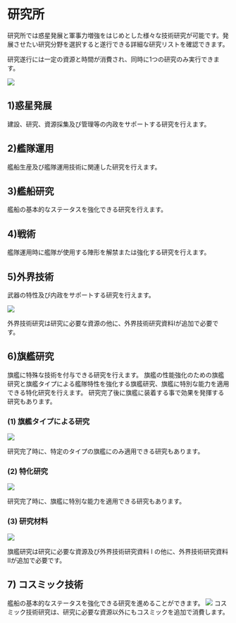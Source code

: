 # 研究所

 研究所では惑星発展と軍事力増強をはじめとした様々な技術研究が可能です。発展させたい研究分野を選択すると遂行できる詳細な研究リストを確認できます。

研究遂行には一定の資源と時間が消費され、同時に1つの研究のみ実行できます。

![](http://d3bbxo4nelobc3.cloudfront.net/html/img/help/103research.jpg)



## 1)惑星発展

建設、研究、資源採集及び管理等の内政をサポートする研究を行えます。



## 2)艦隊運用

 艦船生産及び艦隊運用技術に関連した研究を行えます。



## 3)艦船研究

艦船の基本的なステータスを強化できる研究を行えます。



## 4)戦術

艦隊運用時に艦隊が使用する陣形を解禁または強化する研究を行えます。



## 5)外界技術

武器の特性及び内政をサポートする研究を行えます。
 
![](http://d3bbxo4nelobc3.cloudfront.net/html/img/help/103_001research.jpg)
 
外界技術研究は研究に必要な資源の他に、外界技術研究資料Ⅰが追加で必要です。



## 6)旗艦研究

旗艦に特殊な技術を付与できる研究を行えます。
旗艦の性能強化のための旗艦研究と旗艦タイプによる艦隊特性を強化する旗艦研究、旗艦に特別な能力を適用できる特化研究を行えます。
研究完了後に旗艦に装着する事で効果を発揮する研究もあります。
 
 
### (1) 旗艦タイプによる研究
 
![](http://d3bbxo4nelobc3.cloudfront.net/html/img/help/103_002research.jpg)
 
研究完了時に、特定のタイプの旗艦にのみ適用できる研究もあります。
  
 
### (2) 特化研究
 
![](http://d3bbxo4nelobc3.cloudfront.net/html/img/help/103_003research.jpg)
 
研究完了時に、旗艦に特別な能力を適用できる研究もあります。
 
 
### (3) 研究材料
 
![](http://d3bbxo4nelobc3.cloudfront.net/html/img/help/103_004research.jpg)
 
旗艦研究は研究に必要な資源及び外界技術研究資料 I の他に、外界技術研究資料 IIが追加で必要です。
  


## 7) コスミック技術
 艦船の基本的なステータスを強化できる研究を進めることができます。
 ![](https://astrokings.s3.ap-northeast-2.amazonaws.com/html/img/help/103_005research.jpg)
 コスミック技術研究は、研究に必要な資源以外にもコスミックを追加で消費します。